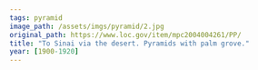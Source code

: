 ```yaml
---
tags: pyramid
image_path: /assets/imgs/pyramid/2.jpg
original_path: https://www.loc.gov/item/mpc2004004261/PP/
title: "To Sinai via the desert. Pyramids with palm grove."
year: [1900-1920]
---
```



